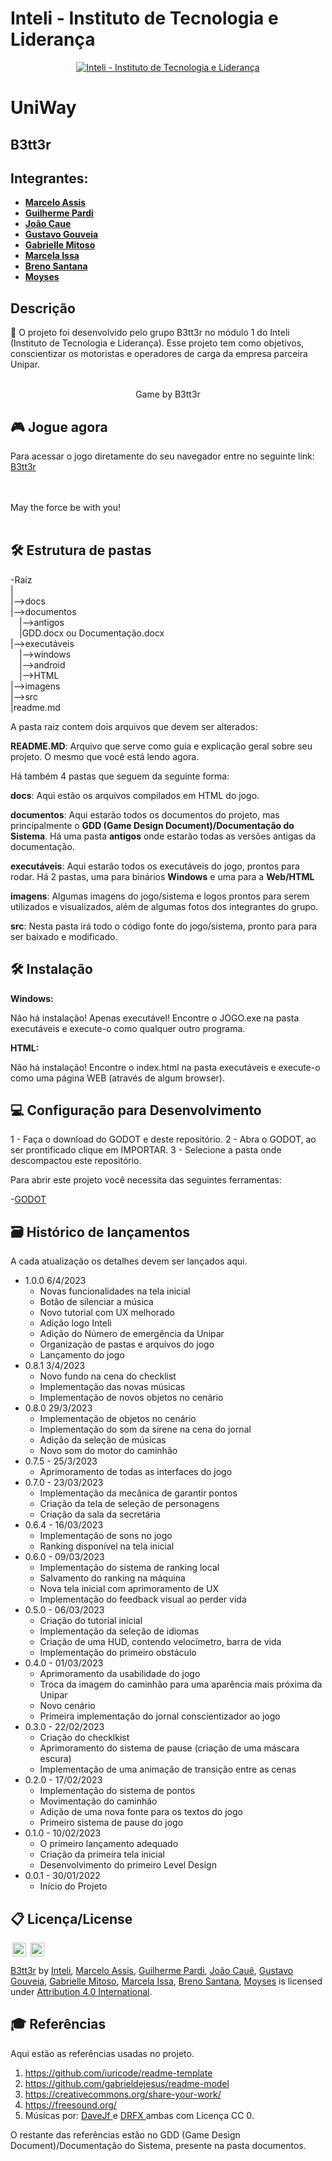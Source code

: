 # Inteli - Instituto de Tecnologia e Liderança 

<p align="center">
<a href= "https://www.inteli.edu.br/"><img src="https://s3.amazonaws.com/gupy5/production/companies/26702/career/63484/images/2022-04-28_16-56_logo.png" alt="Inteli - Instituto de Tecnologia e Liderança" border="0"></a>
</p>

# UniWay

## B3tt3r

## Integrantes: 

  - <td align="left"><a href="https://www.linkedin.com/in/MarceloMiguelAssis"><b>Marcelo Assis</b></a></td>
  - <td align="center" /td><a href="https://www.linkedin.com/in/guilherme-pardi-87b815264/"> <bu><b>Guilherme Pardi</b></a>
  - <td align="left"><a href="https://github.com/2023M1T6-Inteli/grupo3"> <b>João Caue</b></a></td>
  - <td align="left"><a href="https://www.linkedin.com/in/gustavo-gouveia-583185271/"> <b>Gustavo Gouveia</b></a></td>
  - <td align="left"><a href="https://www.linkedin.com/in/gabrielle-mitoso-6253a219b/"> <b>Gabrielle Mitoso</b></a></td>
  - <td align="left"><a href="https://www.linkedin.com/in/marcela-issa-838674268/"> <b>Marcela Issa</b></a></td>
  - <td align="left"><a href="https://www.linkedin.com/in/breno-santana-4a1912228/"> <b>Breno Santana</b></a></td>
  - <td align="left"><a href="https://github.com/2023M1T6-Inteli/grupo3"> <b>Moyses</b></a></td>

## Descrição

📜 O projeto foi desenvolvido pelo grupo B3tt3r no módulo 1 do Inteli (Instituto de Tecnologia e Liderança). Esse projeto tem como objetivos, conscientizar os motoristas e operadores de carga da empresa parceira Unipar.
<br><br>
<p align="center">
  Game by B3tt3r
</p>

## 🎮 Jogue agora

Para acessar o jogo diretamente do seu navegador entre no seguinte link: [B3tt3r](https://2023m1t6-inteli.github.io/grupo3/)


<br><br>
May the force be with you!
<br><br>

## 🛠 Estrutura de pastas

-Raiz<br>
|<br>
|-->docs<br>
|-->documentos<br>
  &emsp;|-->antigos<br>
  &emsp;|GDD.docx ou Documentação.docx<br>
|-->executáveis<br>
  &emsp;|-->windows<br>
  &emsp;|-->android<br>
  &emsp;|-->HTML<br>
|-->imagens<br>
|-->src<br>
|readme.md<br>

A pasta raiz contem dois arquivos que devem ser alterados:

<b>README.MD</b>: Arquivo que serve como guia e explicação geral sobre seu projeto. O mesmo que você está lendo agora.

Há também 4 pastas que seguem da seguinte forma:

<b>docs</b>: Aqui estão os arquivos compilados em HTML do jogo.

<b>documentos</b>: Aqui estarão todos os documentos do projeto, mas principalmente o <b>GDD (Game Design Document)/Documentação do Sistema</b>. Há uma pasta <b>antigos</b> onde estarão todas as versões antigas da documentação.

<b>executáveis</b>: Aqui estarão todos os executáveis do jogo, prontos para rodar. Há 2 pastas, uma para binários <b>Windows</b> e uma para a <b>Web/HTML</b>

<b>imagens</b>: Algumas imagens do jogo/sistema e logos prontos para serem utilizados e visualizados, além de algumas fotos dos integrantes do grupo.

<b>src</b>: Nesta pasta irá todo o código fonte do jogo/sistema, pronto para para ser baixado e modificado.

## 🛠 Instalação

<b>Windows:</b>

Não há instalação! Apenas executável!
Encontre o JOGO.exe na pasta executáveis e execute-o como qualquer outro programa.

<b>HTML:</b>

Não há instalação!
Encontre o index.html na pasta executáveis e execute-o como uma página WEB (através de algum browser).

## 💻 Configuração para Desenvolvimento

1 - Faça o download do GODOT e deste repositório.
2 - Abra o GODOT, ao ser prontificado clique em IMPORTAR.
3 - Selecione a pasta onde descompactou este repositório.

Para abrir este projeto você necessita das seguintes ferramentas:

-<a href="https://godotengine.org/download">GODOT</a>

## 🗃 Histórico de lançamentos

A cada atualização os detalhes devem ser lançados aqui.
* 1.0.0 6/4/2023
    * Novas funcionalidades na tela inicial
    * Botão de silenciar a música
    * Novo tutorial com UX melhorado
    * Adição logo Inteli
    * Adição do Número de emergência da Unipar
    * Organização de pastas e arquivos do jogo
    * Lançamento do jogo
* 0.8.1 3/4/2023
    * Novo fundo na cena do checklist
    * Implementação das novas músicas
    * Implementação de novos objetos no cenário
* 0.8.0 29/3/2023
    * Implementação de objetos no cenário
    * Implementação do som da sirene na cena do jornal
    * Adição da seleção de músicas
    * Novo som do motor do caminhão
* 0.7.5 - 25/3/2023
    * Aprimoramento de todas as interfaces do jogo
* 0.7.0 - 23/03/2023
    * Implementação da mecânica de garantir pontos
    * Criação da tela de seleção de personagens
    * Criação da sala da secretária
* 0.6.4 - 16/03/2023
    * Implementação de sons no jogo
    * Ranking disponível na tela inicial
* 0.6.0 - 09/03/2023
    * Implementação do sistema de ranking local
    * Salvamento do ranking na máquina
    * Nova tela inicial com aprimoramento de UX
    * Implementação do feedback visual ao perder vida
* 0.5.0 - 06/03/2023
    * Criação do tutorial inicial
    * Implementação da seleção de idiomas
    * Criação de uma HUD, contendo velocímetro, barra de vida
    * Implementação do primeiro obstáculo
* 0.4.0 - 01/03/2023
    * Aprimoramento da usabilidade do jogo
    * Troca da imagem do caminhão para uma aparência mais próxima da Unipar
    * Novo cenário
    * Primeira implementação do jornal conscientizador ao jogo
* 0.3.0 - 22/02/2023
    * Criação do checklkist
    * Aprimoramento do sistema de pause (criação de uma máscara escura)
    * Implementação de uma animação de transição entre as cenas
* 0.2.0 - 17/02/2023
    * Implementação do sistema de pontos
    * Movimentação do caminhão
    * Adição de uma nova fonte para os textos do jogo
    * Primeiro sistema de pause do jogo
* 0.1.0 - 10/02/2023
    * O primeiro lançamento adequado
    * Criação da primeira tela inicial
    * Desenvolvimento do primeiro Level Design
* 0.0.1 - 30/01/2022
    * Início do Projeto

## 📋 Licença/License

<img style="height:22px!important;margin-left:3px;vertical-align:text-bottom;" src="https://mirrors.creativecommons.org/presskit/icons/cc.svg?ref=chooser-v1"> <img style="height:22px!important;margin-left:3px;vertical-align:text-bottom;" src="https://mirrors.creativecommons.org/presskit/icons/by.svg?ref=chooser-v1">
<p xmlns:cc="http://creativecommons.org/ns#" xmlns:dct="http://purl.org/dc/terms/"><a property="dct:title" rel="cc:attributionURL" href="https://github.com/2023M1T9-inteli/grupo3">B3tt3r</a> by <a rel="cc:attributionURL dct:creator" property="cc:attributionName" href="https://github.com/InteliProjects">Inteli</a>, <a href="https://www.linkedin.com/in/MarceloMiguelAssis">Marcelo Assis</a>, <a href="https://www.linkedin.com/in/guilherme-pardi-87b815264/">Guilherme Pardi</a>, <a href="https://github.com/2023M1T6-Inteli/grupo3">João Cauê</a>, <a href="https://www.linkedin.com/in/gustavo-gouveia-583185271/">Gustavo Gouveia</a>, <a href="https://www.linkedin.com/in/gabrielle-mitoso-6253a219b/">Gabrielle Mitoso</a>, <a href="https://www.linkedin.com/in/marcela-issa-838674268/">Marcela Issa</a>, <a href="https://www.linkedin.com/in/breno-santana-4a1912228/">Breno Santana</a>, <a href="https://github.com/2023M1T6-Inteli/grupo3">Moyses</a> is licensed under <a href="http://creativecommons.org/licenses/by/4.0/?ref=chooser-v1" target="_blank" rel="license noopener noreferrer" style="display:inline-block;">Attribution 4.0 International</a>.</p>

## 🎓 Referências

Aqui estão as referências usadas no projeto.

1. <https://github.com/iuricode/readme-template>
2. <https://github.com/gabrieldejesus/readme-model>
3. <https://creativecommons.org/share-your-work/>
4. <https://freesound.org/>
5. Músicas por: <a href="https://freesound.org/people/DaveJf/sounds/616544/"> DaveJf </a> e <a href="https://freesound.org/people/DRFX/sounds/338986/"> DRFX </a> ambas com Licença CC 0.

O restante das referências estão no GDD (Game Design Document)/Documentação do Sistema, presente na pasta documentos.

